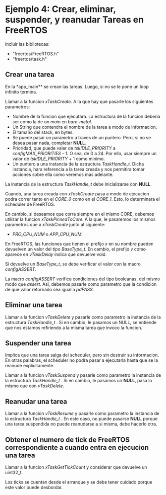 # Ejemplo 4: Crear, eliminar, suspender, y reanudar Tareas en FreeRTOS

Incluir las bibliotecas:

- "freertos/FreeRTOS.h"
- "freertos/task.h"

## Crear una tarea

En la \*app_main\*\* se crean las tareas. Luego, si no se le pone un loop infinito termina.

Llamar a la funcion _xTaskCreate_. A la que hay que pasarle los siguientes parametros:

- Nombre de la funcion que ejecutara. La estructura de la funcion deberia ser como la de un _main_ en _bare-metal_.
- Un String que contendra el nombre de la tarea a modo de informacion.
- El tamaño del stack, en bytes.
- Se puede pasar un parametro a traves de un puntero. Pero, si no se desea pasar nada, completar **NULL**.
- Prioridad, que puede valer de _tskIDLE_PRIORITY_ a _configMAX_PRIORITIES_ – 1. O sea, de 0 a 24. Por ello, usar siempre un valor de _tskIDLE_PRIORITY_ + 1 como minimo.
- Un puntero a una instancia de la estructura _TaskHandle_t_. Dicha instancia, hara referencia a la tarea creada y nos permitira tomar acciones sobre ella como veremos mas adelante.

La instancia de la estructura _TaskHandle_t_ debe inicializarse con **NULL**.

Cuando, una tarea creada con _xTaskCreate_ pasa a modo de ejecucion podra correr tanto en el _CORE_0_ como en el _CORE_1_. Esto, lo determinara el scheduler de FreeRTOS.

En cambio, si deseamos que corra siempre en el mismo CORE, debemos utilizar la funcion _xTaskPinnedToCore_. A la que, le pasaremos los mismos parametros que a _xTaskCreate_ junto al siguiente:

- _PRO_CPU_NUM_ o _APP_CPU_NUM_.

En FreeRTOS, las funciones que tienen el prefijo _x_ en su nombre pueden devuelven un valor del tipo _BaseType_t_. En cambio, el prefijo _v_ como aparece en _vTaskDelay_ indica que devuelve void.

Si devuelve un _BaseType_t_, se debe verificar el valor con la macro _configASSERT_.

La macro _configASSERT_ verifica condiciones del tipo booleanas, del mismo modo que _assert_. Asi, debemos pasarle como parametro que la condicion de que valor retornado sea igual a _pdPASS_.

## Eliminar una tarea

Llamar a la funcion _vTaskDelete_ y pasarle como parametro la instancia de la estructura _TaskHandle_t_ . Si en cambio, le pasamos un NULL, se entiende que nos estamos refiriendo a la misma tarea que invoco la funcion.

## Suspender una tarea

Implica que una tarea salga del scheduler, pero sin destruir su informacion. En otras palabras, el scheduler no podra pasar a ejecutarla hasta que se la reanude explicitamente.

Llamar a la funcion _vTaskSuspend_ y pasarle como parametro la instancia de la estructura _TaskHandle_t_ . Si en cambio, le pasamos un **NULL**, pasa lo mismo que con _vTaskDelete_.

## Reanudar una tarea

Llamar a la funcion _vTaskResume_ y pasarle como parametro la instancia de la estructura _TaskHandle_t_ . En este caso, no puede pasarse **NULL** porque una tarea suspendida no puede reanudarse a si misma, debe hacerlo otra.

## Obtener el numero de tick de FreeRTOS correspondiente a cuando entra en ejecucion una tarea

Llamar a la funcion _xTaskGetTickCount_ y considerar que devuelve un uint32_t.

Los ticks se cuentan desde el arranque y se debe tener cuidado porque este valor puede desbordar.
